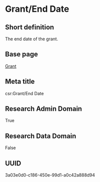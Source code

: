 # Grant/End Date
## Short definition
The end date of the grant.
## Base page
[Grant](https://github.com/EuroCRIS/CASRAI-Dictionairies/blob/main/Objects/Grant.md)
## Meta title
csr:Grant/End Date
## Research Admin Domain
True
## Research Data Domain
False
## UUID
3a03e0d0-c186-450e-99d1-a0c42a888d94
